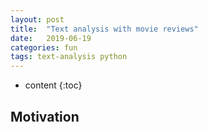 ```yaml
---
layout: post
title:  "Text analysis with movie reviews"
date:   2019-06-19
categories: fun
tags: text-analysis python
---
```


* content
{:toc}

## Motivation

